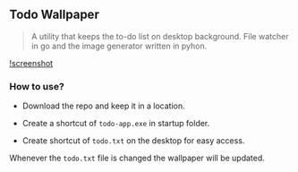 ## Todo Wallpaper
> A utility that keeps the to-do list on desktop background. File watcher in go and the image generator written in pyhon.

[!screenshot](screenshot.png)

### How to use?

- Download the repo and keep it in a location.

- Create a shortcut of `todo-app.exe` in startup folder.

- Create shortcut of `todo.txt` on the desktop for easy access.


Whenever the `todo.txt` file is changed the wallpaper will be updated.